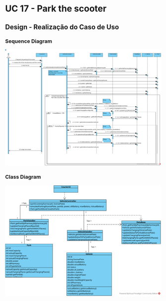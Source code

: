 # UC 17 - Park the scooter


## Design - Realização do Caso de Uso


### Sequence Diagram

![UC17_SD.svg](UC17_SD.svg)



### Class Diagram

![UC17_CD.svg](UC17_CD.svg)



